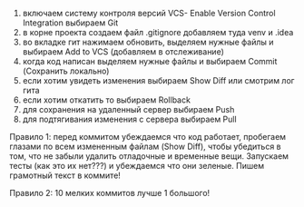  1) включаем систему контроля версий VCS- Enable Version Control Integration выбираем Git 
 2) в корне проекта создаем файл .gitignore добавляем туда venv и .idea 
 3) во вкладке гит нажимаем обновить, выделяем нужные файлы и выбираем Add to VCS (добавляем в отслеживание) 
 4) когда код написан выделяем нужные файлы и выбираем Commit (Сохранить локально) 
 5) если хотим увидеть изменения выбираем Show Diff или смотрим лог гита 
 6) если хотим откатить то выбираем Rollback 
 7) для сохранения на удаленный сервер выбираем Push 
 8) для подтягивания изменения с сервера выбираем Pull 
 
 Правило 1: перед коммитом убеждаемся что код работает, пробегаем глазами по всем измененным файлам (Show Diff), чтобы убедиться в том, что не забыли удалить отладочные и временные вещи. Запускаем тесты (как это их нет???) и убеждаемся что они зеленые. Пишем грамотный текст в коммите! 
 
 Правило 2: 10 мелких коммитов лучше 1 большого!
